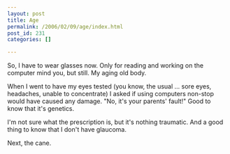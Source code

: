 ```yaml
---
layout: post
title: Age
permalink: /2006/02/09/age/index.html
post_id: 231
categories: []

---
```


 So, I have to wear glasses now. Only for reading and working on the computer mind you, but still. My aging old body.

When I went to have my eyes tested (you know, the usual ... sore eyes, headaches, unable to concentrate) I asked if using computers non-stop would have caused any damage. "No, it's your parents' fault!" Good to know that it's genetics.

I'm not sure what the prescription is, but it's nothing traumatic. And a good thing to know that I don't have glaucoma.

Next, the cane.

